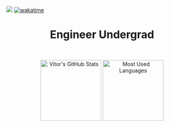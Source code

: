 ![](https://komarev.com/ghpvc/?username=vitordwb&style=flat-square)
[![wakatime](https://wakatime.com/badge/user/fd250e06-1867-4aa4-82c5-3be013135ad3.svg)](https://wakatime.com/@vitord)

<h1 align="center">Engineer Undergrad</h1>
<!-- <h3 align="center">Engineer Undergrad | Software Developer</h3> -->
<!-- 
- 🔭 I’m currently working on IoT for car fleet tracking
- 🌱 I’m currently learning React, Node and TypeScript (actually always learning something new)
- 🎯 Fav programming languages: TypeScript, Rust and Golang
- ⚡ Fun fact: I'm a car enthusiast -->

<!--
- 📫 How to reach me:
- 👯 I’m looking to collaborate on open source projects
- 🤔 I’m looking for help with Web Development in general
- 💬 Ask me about anything (probably I won't know the answer)
-->

<!-- ![Metrics](https://metrics.lecoq.io/vitordwb) -->
<br>
<!-- <hr>
 -->
<p align="center">
     <img alt="Vitor's GitHub Stats" height="160em"  src="https://github-readme-stats.vercel.app/api?username=vitordwb&count_private=true&show_icons=true&bg_color=00000000&text_color=0366D6&icon_color=339af0&title_color=0366DE&hide_border=true&include_all_commits=true">
    <img alt="Most Used Languages" height="160em" src="https://github-readme-stats.vercel.app/api/top-langs/?username=vitordwb&hide=html&layout=compact&theme=prussian&bg_color=00000000&text_color=4078c0&icon_color=339af0&title_color=0366DE&hide_border=true&include_all_commits=true">
</p>
